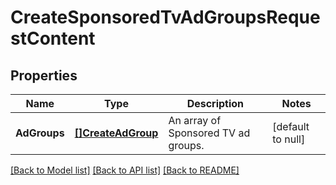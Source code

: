 # CreateSponsoredTvAdGroupsRequestContent

## Properties
Name | Type | Description | Notes
------------ | ------------- | ------------- | -------------
**AdGroups** | [**[]CreateAdGroup**](CreateAdGroup.md) | An array of Sponsored TV ad groups. | [default to null]

[[Back to Model list]](../README.md#documentation-for-models) [[Back to API list]](../README.md#documentation-for-api-endpoints) [[Back to README]](../README.md)

